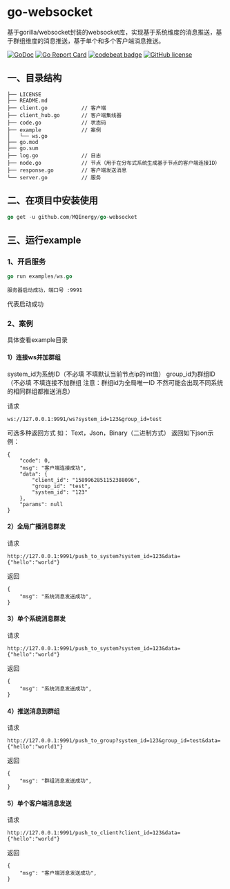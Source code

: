 # go-websocket
基于gorilla/websocket封装的websocket库，实现基于系统维度的消息推送，基于群组维度的消息推送，基于单个和多个客户端消息推送。

[![GoDoc](https://godoc.org/github.com/MQEnergy/go-websocket/?status.svg)](https://pkg.go.dev/github.com/MQEnergy/go-websocket)
[![Go Report Card](https://goreportcard.com/badge/github.com/MQEnergy/go-websocket)](https://goreportcard.com/report/github.com/MQEnergy/go-websocket)
[![codebeat badge](https://codebeat.co/badges/063ec0b6-5059-4b1b-92c0-4f750438faa8)](https://codebeat.co/projects/github-com-mqenergy-go-websocket-main)
[![GitHub license](https://img.shields.io/github/license/MQEnergy/go-websocket)](https://github.com/MQEnergy/go-websocket/blob/main/LICENSE)

## 一、目录结构
```
├── LICENSE
├── README.md
├── client.go           // 客户端
├── client_hub.go       // 客户端集线器
├── code.go             // 状态码
├── example             // 案例
│   └── ws.go
├── go.mod
├── go.sum
├── log.go              // 日志
├── node.go             // 节点（用于在分布式系统生成基于节点的客户端连接ID）
├── response.go         // 客户端发送消息
└── server.go           // 服务

```
## 二、在项目中安装使用
```go
go get -u github.com/MQEnergy/go-websocket
```
## 三、运行example
### 1、开启服务
```go
go run examples/ws.go
```
```
服务器启动成功，端口号 :9991 
```
代表启动成功

### 2、案例
具体查看example目录

#### 1）连接ws并加群组
system_id为系统ID（不必填 不填默认当前节点ip的int值）
group_id为群组ID（不必填 不填连接不加群组 注意：群组id为全局唯一ID 不然可能会出现不同系统的相同群组都推送消息）

请求
```
ws://127.0.0.1:9991/ws?system_id=123&group_id=test
```
可选多种返回方式 如： Text，Json，Binary（二进制方式）
返回如下json示例：
```
{
    "code": 0,
    "msg": "客户端连接成功",
    "data": {
        "client_id": "1589962851152388096",
        "group_id": "test",
        "system_id": "123"
    },
    "params": null
}
```

#### 2）全局广播消息群发
请求
```
http://127.0.0.1:9991/push_to_system?system_id=123&data={"hello":"world"}
```
返回
```
{
    "msg": "系统消息发送成功",
}
```

#### 3）单个系统消息群发
请求
```
http://127.0.0.1:9991/push_to_system?system_id=123&data={"hello":"world"}
```
返回
```
{
    "msg": "系统消息发送成功",
}
```

#### 4）推送消息到群组
请求
```
http://127.0.0.1:9991/push_to_group?system_id=123&group_id=test&data={"hello":"world1"}
```
返回
```
{
    "msg": "群组消息发送成功",
}
```

#### 5）单个客户端消息发送
请求
```
http://127.0.0.1:9991/push_to_client?client_id=123&data={"hello":"world"}
```
返回
```
{
    "msg": "客户端消息发送成功",
}
```

